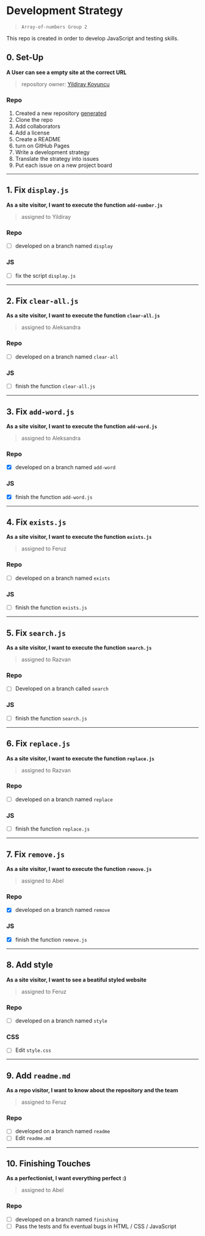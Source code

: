 # Development Strategy

> `Array-of-numbers Group 2`

This repo is created in order to develop JavaScript and testing skills.  

## 0. Set-Up

__A User can see a empty site at the correct URL__

> repository owner: [Yildiray Koyuncu](https://github.com/yildiraykoyuncu)

### Repo

1. Created a new repository [generated](https://github.com/HackYourFutureBelgium/favorite-words)
1. Clone the repo
1. Add collaborators
1. Add a license
1. Create a README
1. turn on GitHub Pages
1. Write a development strategy
1. Translate the strategy into issues
1. Put each issue on a new project board

---

## 1. Fix `display.js`

__As a site visitor, I want to execute the function `add-number.js`__

> assigned to Yildiray

### Repo

- [ ] developed on a branch named `display`

### JS

- [ ] fix the script `display.js`

---

## 2. Fix `clear-all.js`

__As a site visitor, I want to execute the function `clear-all.js`__

> assigned to Aleksandra

### Repo

- [ ] developed on a branch named `clear-all`

### JS

- [ ] finish the function `clear-all.js`

---

## 3. Fix `add-word.js`

__As a site visitor, I want to execute the function `add-word.js`__

> assigned to Aleksandra

### Repo

- [x] developed on a branch named `add-word`

### JS

- [x] finish the function `add-word.js`

---

## 4. Fix `exists.js`

__As a site visitor, I want to execute the function `exists.js`__

> assigned to Feruz

### Repo

- [ ] developed on a branch named `exists`

### JS

- [ ] finish the function `exists.js`

---

## 5. Fix `search.js`

__As a site visitor, I want to execute the function `search.js`__

> assigned to Razvan

### Repo

- [ ] Developed on a branch called `search`

### JS

- [ ] finish the function `search.js` 

---

## 6. Fix `replace.js`

__As a site visitor, I want to execute the function `replace.js`__

> assigned to Razvan

### Repo

- [ ] developed on a branch named `replace`

### JS

- [ ] finish the function `replace.js`

---

## 7. Fix `remove.js`

__As a site visitor, I want to execute the function `remove.js`__

> assigned to Abel

### Repo

- [x] developed on a branch named `remove`

### JS

- [x] finish the function `remove.js`

---

## 8. Add style

__As a site visitor, I want to see a beatiful styled website__

> assigned to Feruz

### Repo

- [ ] developed on a branch named `style`

### CSS

- [ ] Edit `style.css`

---

## 9. Add `readme.md`

__As a repo visitor, I want to know about the repository and the team__

> assigned to Feruz

### Repo

- [ ] developed on a branch named `readme`
- [ ] Edit `readme.md`

---

## 10. Finishing Touches

__As a perfectionist, I want everything perfect :)__

> assigned to Abel

### Repo

- [ ] developed on a branch named `finishing`
- [ ] Pass the tests and fix eventual bugs in HTML / CSS / JavaScript